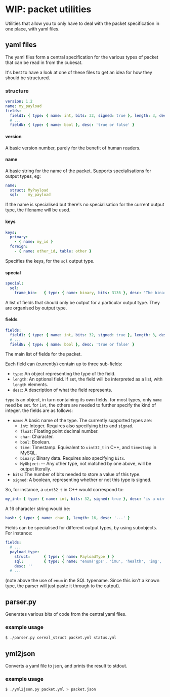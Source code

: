 # WIP: packet utilities

Utilities that allow you to only have to deal with the packet specification in
one place, with yaml files.

## yaml files

The yaml files form a central specification for the various types of packet that
can be read in from the cubesat.

It's best to have a look at one of these files to get an idea for how they
should be structured.

### structure

```yaml
version: 1.2
name: my_payload
fields:
  field1: { type: { name: int, bits: 32, signed: true }, length: 3, desc: '3 numbers' }
  # ...
  fieldN: { type: { name: bool }, desc: 'true or false' }
```

#### version

A basic version number, purely for the benefit of human readers.

#### name

A basic string for the name of the packet. Supports specialisations for output
types, eg:

```yaml
name:
  struct: MyPayload
  sql:    my_payload
```

If the name is specialised but there's no specialisation for the current output
type, the filename will be used.

#### keys

```yaml
keys:
  primary:
    - { name: my_id }
  foreign:
    - { name: other_id, table: other }
```

Specifies the keys, for the `sql` output type.

#### special

```yaml
special:
  sql:
    frame_bin:   { type: { name: binary, bits: 3136 }, desc: 'The binary of the packet.' }
```

A list of fields that should only be output for a particular output type. They
are organised by output type.

#### fields

```yaml
fields:
  field1: { type: { name: int, bits: 32, signed: true }, length: 3, desc: '3 numbers' }
  # ...
  fieldN: { type: { name: bool }, desc: 'true or false' }
```

The main list of fields for the packet.

Each field can (currently) contain up to three sub-fields:

* `type`: An object representing the type of the field.
* `length`: An optional field. If set, the field will be interpreted as a list,
with `length` elements.
* `desc`: A description of what the field represents.

`type` is an object, in turn containing its own fields. for most types, only
`name` need be set. for `int`, the others are needed to further specify the
kind of integer. the fields are as follows:

* `name`: A basic name of the type. The currently supported types are:
  * `int`: Integer. Requires also specifying `bits` and `signed`.
  * `float`: Floating point decimal number.
  * `char`: Character.
  * `bool`: Boolean.
  * `time`: Timestamp. Equivalent to `uint32_t` in C++, and `timestamp` in
  MySQL.
  * `binary`: Binary data. Requires also specifying `bits`.
  * `MyObject`: -- Any other type, not matched by one above, will be output
  literally.
* `bits`: The number of bits needed to store a value of this type.
* `signed`: A boolean, representing whether or not this type is signed.

So, for instance, a `uint32_t` in C++ would correspond to:

```yaml
my_int: { type: { name: int, bits: 32, signed: true }, desc: 'is a uint32_t' }
```

A 16 character string would be:

```yaml
hash: { type: { name: char }, length: 16, desc: '...' }
```

Fields can be specialised for different output types, by using subobjects. For
instance:

```yaml
fields:
  # ...
  payload_type:
    struct:      { type: { name: PayloadType } }
    sql:         { type: { name: "enum('gps', 'imu', 'health', 'img', 'config')" } }
    desc: ''
  # ...
```

(note above the use of `enum` in the SQL typename. Since this isn't a known
type, the parser will just paste it through to the output).

## parser.py

Generates various bits of code from the central yaml files.

### example usage

```bash
$ ./parser.py cereal_struct packet.yml status.yml
```

## yml2json

Converts a yaml file to json, and prints the result to stdout.

### example usage

```bash
$ ./yml2json.py packet.yml > packet.json
```
